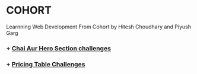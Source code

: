 # COHORT
Learnning Web Development From Cohort by Hitesh Choudhary and Piyush Garg

### + [Chai Aur Hero Section challenges](https://github.com/Krunal-Jagtap/COHORT/tree/main/HTML%20%2B%20CSS%20Challenges/Chai%20Aur%20Hero%20Section)
### + [Pricing Table Challenges](https://github.com/Krunal-Jagtap/COHORT/tree/main/HTML%20%2B%20CSS%20Challenges/Pricing%20Table%20Challenges)
